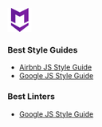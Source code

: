 ![alt text](https://github.com/adam-p/markdown-here/raw/master/src/common/images/icon48.png "Logo Title Text 1")


### Best Style Guides
- [Airbnb JS Style Guide](https://github.com/airbnb/javascript)
- [Google JS Style Guide](https://google.github.io/styleguide/javascriptguide.xml)

### Best Linters 
- [Google JS Style Guide](https://google.github.io/styleguide/javascriptguide.xml)


